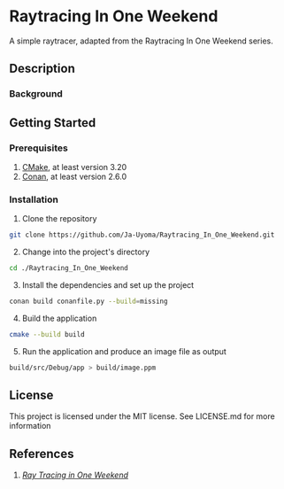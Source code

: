 # Raytracing In One Weekend

A simple raytracer, adapted from the Raytracing In One Weekend series.

## Description

### Background

## Getting Started

### Prerequisites

1. [CMake](https://cmake.org/), at least version 3.20
2. [Conan](https://conan.io/), at least version 2.6.0

### Installation

1. Clone the repository

```sh
git clone https://github.com/Ja-Uyoma/Raytracing_In_One_Weekend.git
```

2. Change into the project's directory

```sh
cd ./Raytracing_In_One_Weekend
```

3. Install the dependencies and set up the project

```sh
conan build conanfile.py --build=missing
```

4. Build the application

```sh
cmake --build build
```

5. Run the application and produce an image file as output

```sh
build/src/Debug/app > build/image.ppm
```

## License

This project is licensed under the MIT license. See LICENSE.md for more information

## References

1. [_Ray Tracing in One Weekend_](https://raytracing.github.io/books/RayTracingInOneWeekend.html)

